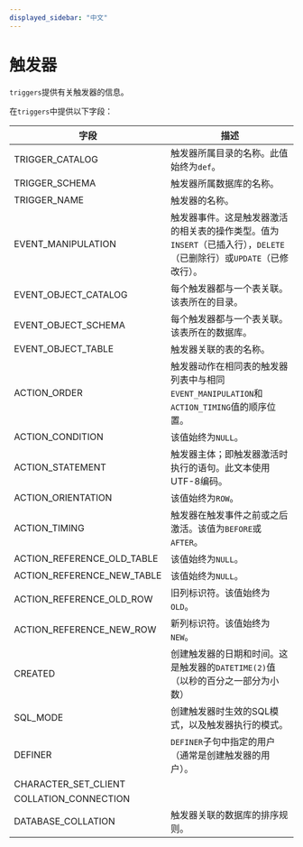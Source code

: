 ```yaml
---
displayed_sidebar: "中文"
---
```


# 触发器

`triggers`提供有关触发器的信息。

在`triggers`中提供以下字段：

| **字段**                     | **描述**                                                     |
| -------------------------- | ------------------------------------------------------------ |
| TRIGGER_CATALOG            | 触发器所属目录的名称。此值始终为`def`。                      |
| TRIGGER_SCHEMA             | 触发器所属数据库的名称。                                       |
| TRIGGER_NAME               | 触发器的名称。                                                 |
| EVENT_MANIPULATION         | 触发器事件。这是触发器激活的相关表的操作类型。值为`INSERT`（已插入行），`DELETE`（已删除行）或`UPDATE`（已修改行）。 |
| EVENT_OBJECT_CATALOG       | 每个触发器都与一个表关联。该表所在的目录。                    |
| EVENT_OBJECT_SCHEMA        | 每个触发器都与一个表关联。该表所在的数据库。                   |
| EVENT_OBJECT_TABLE         | 触发器关联的表的名称。                                         |
| ACTION_ORDER               | 触发器动作在相同表的触发器列表中与相同`EVENT_MANIPULATION`和`ACTION_TIMING`值的顺序位置。 |
| ACTION_CONDITION           | 该值始终为`NULL`。                                             |
| ACTION_STATEMENT           | 触发器主体；即触发器激活时执行的语句。此文本使用UTF-8编码。    |
| ACTION_ORIENTATION         | 该值始终为`ROW`。                                             |
| ACTION_TIMING              | 触发器在触发事件之前或之后激活。该值为`BEFORE`或`AFTER`。       |
| ACTION_REFERENCE_OLD_TABLE | 该值始终为`NULL`。                                             |
| ACTION_REFERENCE_NEW_TABLE | 该值始终为`NULL`。                                             |
| ACTION_REFERENCE_OLD_ROW   | 旧列标识符。该值始终为`OLD`。                                  |
| ACTION_REFERENCE_NEW_ROW   | 新列标识符。该值始终为`NEW`。                                  |
| CREATED                    | 创建触发器的日期和时间。这是触发器的`DATETIME(2)`值（以秒的百分之一部分为小数） |
| SQL_MODE                   | 创建触发器时生效的SQL模式，以及触发器执行的模式。             |
| DEFINER                    | `DEFINER`子句中指定的用户（通常是创建触发器的用户）。          |
| CHARACTER_SET_CLIENT       |                                                              |
| COLLATION_CONNECTION       |                                                              |
| DATABASE_COLLATION         | 触发器关联的数据库的排序规则。                                 |